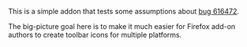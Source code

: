 This is a simple addon that tests some assumptions about [bug 616472].

The big-picture goal here is to make it much easier for Firefox add-on authors to create toolbar icons for multiple platforms.

  [bug 616472]: https://bugzilla.mozilla.org/show_bug.cgi?id=616472
